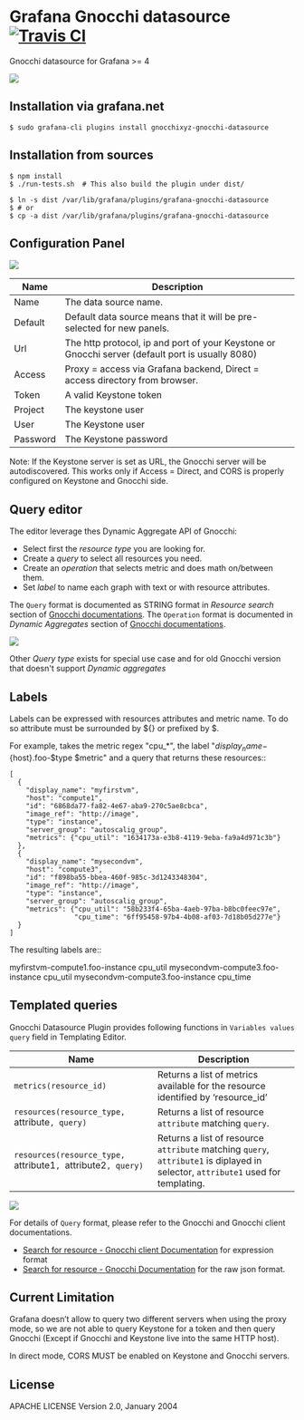 # Grafana Gnocchi datasource [![Travis CI](https://travis-ci.org/gnocchixyz/grafana-gnocchi-datasource.png?branch=master)](https://travis-ci.org/gnocchixyz/grafana-gnocchi-datasource)

Gnocchi datasource for Grafana >= 4

![](https://raw.githubusercontent.com/gnocchixyz/grafana-gnocchi-datasource/master/docs/collectd-dashboard.png)

## Installation via grafana.net

    $ sudo grafana-cli plugins install gnocchixyz-gnocchi-datasource


## Installation from sources

    $ npm install
    $ ./run-tests.sh  # This also build the plugin under dist/

    $ ln -s dist /var/lib/grafana/plugins/grafana-gnocchi-datasource
    $ # or
    $ cp -a dist /var/lib/grafana/plugins/grafana-gnocchi-datasource


## Configuration Panel

![](https://raw.githubusercontent.com/gnocchixyz/grafana-gnocchi-datasource/master/docs/add_datasource_gnocchi.png)

Name | Description
------------ | -------------
Name | The data source name.
Default | Default data source means that it will be pre-selected for new panels.
Url | The http protocol, ip and port of your Keystone or Gnocchi server (default port is usually 8080)
Access | Proxy = access via Grafana backend, Direct = access directory from browser.
Token | A valid Keystone token
Project | The keystone user
User | The Keystone user
Password | The Keystone password

Note: If the Keystone server is set as URL, the Gnocchi server will be autodiscovered.
This works only if Access = Direct, and CORS is properly configured on Keystone and Gnocchi side.

## Query editor

The editor leverage thes Dynamic Aggregate API of Gnocchi:

* Select first the *resource type* you are looking for.
* Create a *query* to select all resources you need.
* Create an *operation* that selects metric and does math on/between them.
* Set *label* to name each graph with text or with resource attributes.

The `Query` format is documented as STRING format in *Resource search* section of [Gnocchi documentations](http://gnocchi.xyz/rest.html#search).
The `Operation` format is documented in *Dynamic Aggregates* section of [Gnocchi documentations](https://gnocchi.xyz/rest.html#list-of-supported-operations).

  ![](https://raw.githubusercontent.com/gnocchixyz/grafana-gnocchi-datasource/master/docs/grafana-dynamic.png)

Other *Query type* exists for special use case and for old Gnocchi version that doesn't support *Dynamic aggregates*

## Labels

Labels can be expressed with resources attributes and metric name. To do so attribute must be surrounded by ${} or prefixed by $.

For example, takes the metric regex "cpu_*", the label
"$display_name-${host}.foo-$type $metric" and a query that returns these
resources::

    [
      {
        "display_name": "myfirstvm",
        "host": "compute1",
        "id": "6868da77-fa82-4e67-aba9-270c5ae8cbca",
        "image_ref": "http://image",
        "type": "instance",
        "server_group": "autoscalig_group",
        "metrics": {"cpu_util": "1634173a-e3b8-4119-9eba-fa9a4d971c3b"}
      },
      {
        "display_name": "mysecondvm",
        "host": "compute3",
        "id": "f898ba55-bbea-460f-985c-3d1243348304",
        "image_ref": "http://image",
        "type": "instance",
        "server_group": "autoscalig_group",
        "metrics": {"cpu_util": "58b233f4-65ba-4aeb-97ba-b8bc0feec97e",
                    "cpu_time": "6ff95458-97b4-4b08-af03-7d18b05d277e"}
      }
    ]

The resulting labels are::

  myfirstvm-compute1.foo-instance cpu_util
  mysecondvm-compute3.foo-instance cpu_util
  mysecondvm-compute3.foo-instance cpu_time

## Templated queries

Gnocchi Datasource Plugin provides following functions in `Variables values query` field in Templating Editor.

Name | Description
| ------- | --------|
`metrics(resource_id)`  | Returns a list of metrics available for the resource identified by ‘resource_id’
`resources(resource_type, `attribute`, query)` | Returns a list of resource `attribute` matching `query`.
`resources(resource_type, `attribute1`, `attribute2`, query)` | Returns a list of resource `attribute` matching `query`, `attribute1` is diplayed in selector, `attribute1` used for templating.

  ![](https://raw.githubusercontent.com/gnocchixyz/grafana-gnocchi-datasource/master/docs/gnocchi_templating.png)

For details of `Query` format, please refer to the Gnocchi and Gnocchi client documentations.

- [Search for resource - Gnocchi client Documentation](http://gnocchi.xyz/gnocchiclient/shell.html#gnocchi-resource-search) for expression format
- [Search for resource - Gnocchi Documentation](http://gnocchi.xyz/rest.html#searching-for-resources) for the raw json format.

## Current Limitation

Grafana doesn’t allow to query two different servers when using the proxy mode,
so we are not able to query Keystone for a token and then query Gnocchi (Except if
Gnocchi and Keystone live into the same HTTP host).

In direct mode, CORS MUST be enabled on Keystone and Gnocchi servers.

## License

APACHE LICENSE Version 2.0, January 2004
